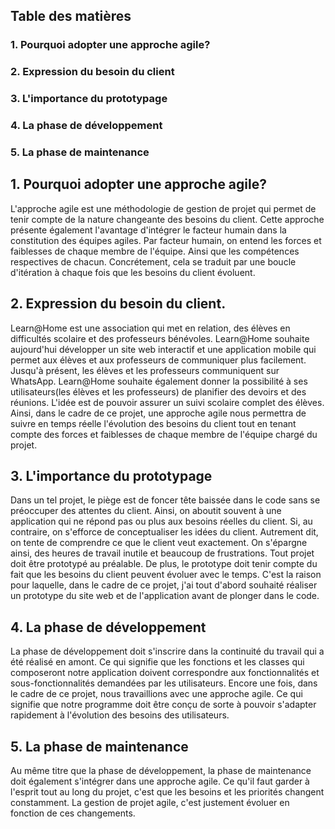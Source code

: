 ## **Table des matières**

###  1. Pourquoi adopter une approche agile?

### 2. Expression du besoin du client 

### 3. L'importance du prototypage 

###  4. La phase de développement 

###  5. La phase de maintenance 

## 1. Pourquoi adopter une approche agile? 

L'approche agile est une méthodologie de gestion de projet qui
permet de tenir compte de la nature changeante des besoins 
du client. Cette approche présente également l'avantage d'intégrer 
le facteur humain dans la constitution des équipes agiles. Par facteur humain,
 on entend les forces et faiblesses de chaque membre de l'équipe.
Ainsi que les compétences respectives de chacun. Concrétement, cela se traduit par une
boucle d'itération à chaque fois que les besoins du client évoluent.

## 2. Expression du besoin du client.

Learn@Home est une association qui met en relation, des
élèves en difficultés scolaire et des professeurs bénévoles.
Learn@Home souhaite aujourd'hui développer un site web 
interactif et une application mobile qui permet aux élèves et
aux professeurs de communiquer plus facilement. Jusqu'à 
présent, les élèves et les professeurs communiquent sur 
WhatsApp. Learn@Home souhaite également donner la possibilité 
à ses utilisateurs(les élèves et les professeurs)
de planifier des devoirs et des réunions. L'idée est de pouvoir 
assurer un suivi scolaire complet des élèves. Ainsi, dans le
cadre de ce projet, une approche agile nous permettra de 
suivre en temps réelle l'évolution des besoins du client tout
en tenant compte des forces et faiblesses de chaque membre de
l'équipe chargé du projet. 

## 3. L'importance du prototypage 

Dans un tel projet, le piège est de foncer tête baissée dans le
code sans se préoccuper des attentes du client. Ainsi, on aboutit 
souvent à une application qui ne répond pas ou plus aux besoins réelles
du client. Si, au contraire, on s'efforce de conceptualiser les
idées du client. Autrement dit, on tente de comprendre ce que le
client veut exactement. On s'épargne ainsi, des heures de travail inutile 
et beaucoup de frustrations. Tout projet doit être prototypé
au préalable. De plus, le prototype doit tenir compte du fait que les besoins 
du client peuvent évoluer avec le temps. C'est la raison pour laquelle,
dans le cadre de ce projet, j'ai tout d'abord souhaité réaliser 
un prototype du site web et de l'application avant de plonger
dans le code. 

## 4. La phase de développement 

La phase de développement doit s'inscrire dans la continuité 
du travail qui a été réalisé en amont. Ce qui signifie que les 
fonctions et les classes qui composeront notre application
doivent correspondre aux fonctionnalités et sous-fonctionnalités
demandées par les utilisateurs. Encore une fois, dans le cadre de
ce projet, nous travaillions avec une approche agile. Ce qui signifie 
que notre programme doit être conçu de sorte à pouvoir s'adapter 
rapidement à l'évolution des besoins des utilisateurs.

## 5. La phase de maintenance 

Au même titre que la phase de développement, la phase de 
maintenance doit également s'intégrer dans une approche 
agile. Ce qu'il faut garder à l'esprit tout au long du
projet, c'est que les besoins et les priorités changent
constamment. La gestion de projet agile, c'est justement 
évoluer en fonction de ces changements.